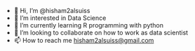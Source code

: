 - 👋 Hi, I’m @hisham2alsuiss
- 👀 I’m interested in Data Science
- 🌱 I’m currently learning R programming with python
- 💞️ I’m looking to collaborate on how to work as data scientist
- 📫 How to reach me hisham2alsuiss@gmail.com

<!---
hisham2alsuiss/hisham2alsuiss is a ✨ special ✨ repository because its `README.md` (this file) appears on your GitHub profile.
You can click the Preview link to take a look at your changes.
--->
